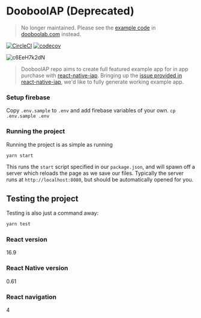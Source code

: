 # DoobooIAP (Deprecated)

> No longer maintained. Please see the [example code](https://github.com/dooboolab/homepage/blob/1176daaf39a3bbccc7a1b46dfd18b29ee980929a/src/components/pages/Sponsor.tsx) in [dooboolab.com](https://github.com/dooboolab/homepage) instead.

[![CircleCI](https://circleci.com/gh/hyochan/DoobooIAP.svg?style=svg)](https://circleci.com/gh/hyochan/DoobooIAP)
[![codecov](https://codecov.io/gh/hyochan/DoobooIAP/branch/master/graph/badge.svg)](https://codecov.io/gh/hyochan/DoobooIAP)

![c6EeH7k2dN](https://user-images.githubusercontent.com/27461460/75103940-94f46c00-5645-11ea-8fcd-a069639ae3f4.gif)

> DoobooIAP repo aims to create full featured example app for in app purchase with [react-native-iap](https://github.com/dooboolab/react-native-iap). Bringing up the [issue provided in react-native-iap](https://github.com/dooboolab/react-native-iap/issues/855), we'd like to fully generate working example app.


### Setup firebase

Copy `.env.sample` to `.env` and add firebase variables of your own.
`cp .env.sample .env`


### Running the project

Running the project is as simple as running

```sh
yarn start
```

This runs the `start` script specified in our `package.json`, and will spawn off a server which reloads the page as we save our files.
Typically the server runs at `http://localhost:8080`, but should be automatically opened for you.

## Testing the project

Testing is also just a command away:

```sh
yarn test
```

### React version

16.9

### React Native version

0.61

### React navigation

4
